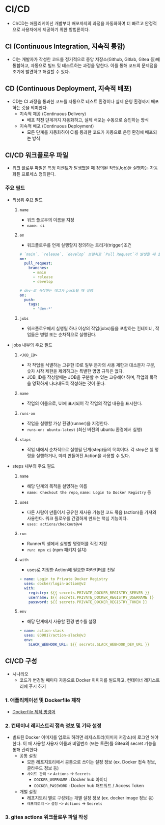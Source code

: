 # CI/CD
- CI/CD는 애플리케이션 개발부터 배포까지의 과정을 자동화하여 더 빠르고 안정적으로 사용자에게 제공하기 위한 방법론이다.

## CI (Continuous Integration, 지속적 통합)
- CI는 개발자가 작성한 코드를 정기적으로 중앙 저장소(Github, Gitlab, Gitea 등)에 통합하고, 자동으로 빌드 및 테스트하는 과정을 말한다. 이를 통해 코드의 문제점을 조기에 발견하고 해결할 수 있다.


## CD (Continuous Deployment, 지속적 배포)
- CD는 CI 과정을 통과한 코드를 자동으로 테스트 환경이나 실제 운영 환경까지 배포하는 것을 의미한다.
    - 지속적 제공 (Continuous Delivery)
        - 배포 직전 단계까지 자동화하고, 실제 배포는 수동으로 승인하는 방식
    - 지속적 배포 (Continuous Deployment)
        - 모든 단계를 자동화하여 CI를 통과한 코드가 자동으로 운영 환경에 배포되는 방식

## CI/CD 워크플로우 파일
- 워크 플로우 파일은 특정 이벤트가 발생했을 때 정의된 작업(Job)들 실행하는 자동화된 프로세스 정의한다.

### 주요 필드
- 최상위 주요 필드 
    1. `name`
        - 워크 플로우의 이름을 지정
        - `name: ci`

    2. `on`
        - 워크플로우를 언제 실행할지 정의하는 트리거(trigger)조건
        ~~~yaml
        # `main`, `release`, `develop` 브랜치로 `Pull Request`가 발생할 때 실행
        on: 
          pull_request:
            branches:
              - main
              - release
              - develop

        # dev-로 시작하는 태그가 push될 때 실행
        on:
          push:
            tags:
              - 'dev-*'
        ~~~

    3. `jobs`
        - 워크플로우에서 실행될 하나 이상의 작업(jobs)들을 포함하는 컨테이너, 작업들은 병렬 또는 순차적으로 실행된다.

- jobs 내부의 주요 필드
    1. `<JOB_ID>`
        - 각 작업을 식별하는 고유한 ID로 일부 문자의 사용 제한과 대소문자 구분, 숫자 시작 제한을 제외하고는 특별한 명명 규칙은 없다.
        - JOB_ID를 작성할때는 JOB을 구분할 수 있는 고유해야 하며, 작업의 목적을 명확하게 나타내도록 작성하는 것이 좋다.
        
    2. `name`
        - 작업의 이름으로, UI에 표시되어 각 작업의 작업 내용을 표시한다.

    3. `runs-on`
        - 작업을 실행할 가상 환경(runner)을 지정한다.
        - `runs-on: ubuntu-latest` (최신 버전의 ubuntu 환경에서 실행)

    4. `staps`
        - 작업 내에서 순차적으로 실행될 단계(step)들의 목록이다. 각 step은 셀 명령을 실행하거나, 미리 만들어진 Action을 사용할 수 있다.

- steps 내부의 주요 필드
    1. `name`
        - 해당 단계의 목적을 설명하는 이름
        - `name: Checkout the repo`, `name: Login to Docker Registry` 등

    2. `uses`
        - 다른 사람이 만들어서 공유한 재사용 가능한 코드 묶음 (action)을 가져와 사용한다. 워크 플로우를 간결하게 만드는 핵심 기능이다.
        - `uses: actions/checkout@v4`

    3. `run`
        - Runner의 셸에서 실행할 명령어를 직접 지정
        - `run: npm ci` (npm 패키지 설치)

    4. `with` 
        - uses로 지정한 Action에 필요한 파라키터를 전달
        ~~~yaml
        - name: Login to Private Docker Registry
          uses: docker/login-action@v2
          with: 
            registry: ${{ secrets.PRIVATE_DOCKER_REGISTRY_SERVER }} 
            username: ${{ secrets.PRIVATE_DOCKER_REGISTRY_USERNAME }}
            password: ${{ secrets.PRIVATE_DOCKER_REGISTRY_TOKEN }}
        ~~~
    
    5. `env`
        - 해당 단계에서 사용할 환경 변수를 설정
        ~~~yaml
        - name: action-slack
          uses: 839817/action-slack@v3
          env:
            SLACK_WEBHOOK_URL: ${{ secrets.SLACK_WEBHOOK_DEV_URL }}
        ~~~
    


## CI/CD 구성
- 시나리오
    - 코드가 변경될 때마다 자동으로 Docker 이미지를 빌드하고, 컨테이너 레지스트리에 푸시 하기

### 1. 애플리케이션 및 Dockerfile 제작
- [Dockerfile 제작 명령어](https://ballboydev.github.io/post/84)

### 2. 컨테이너 레지스트리 접속 정보 및 기타 설정
- 빌드된 Docker 이미지를 업로드 하려면 레지스트리(이미지 저장소)에 로그인 해야 한다. 이 때 사용할 사용자 이름과 비밀번호 (또는 토큰)를 Gitea의 secret 기능을 통해 관리한다.
    - 공통 설정
        - 모든 레포지토리에서 공통으로 쓰이는 설정 정보 (ex. Docker 접속 정보, 클라우드 정보 등)
        - `사이트 관리` -> `Actions` -> `Secrets`
            - `DOCKER_USERNAME` : Docker hub 아이디
            - `DOCKER_PASSWORD` : Docker hub 패드워드 / Access Token
    - 개벌 설정
        - 레포지토리 별로 구성되는 개별 설정 정보 (ex. docker image 정보 등)
        - `레포지토리` -> `설정` -> `Actions` -> `Secrets`


### 3. gitea actions 워크플로우 파일 작성





